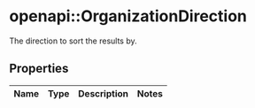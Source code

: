# openapi::OrganizationDirection

The direction to sort the results by.

## Properties
Name | Type | Description | Notes
------------ | ------------- | ------------- | -------------


